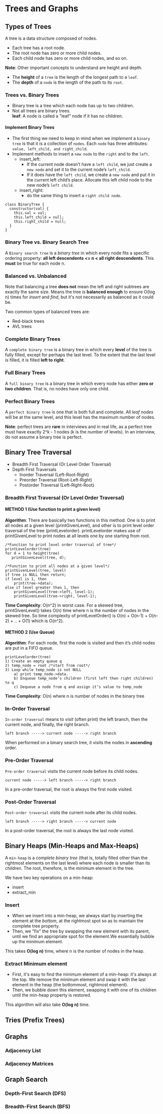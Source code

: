 # Trees and Graphs
## Types of Trees
A tree is a data structure composed of nodes.
* Each tree has a root node.
* The root node has zero or more child nodes.
* Each child node has zero or more child nodes, and so on.

**Note**: Other important concepts to understand are height and depth.
* The **height** of a `tree` is the length of the longest path to a `leaf`.
* The **depth** of a `node` is the length of the path to its `root`.

### Trees vs. Binary Trees
* Binary tree is a tree which each node has up to two children.
* Not all trees are binary trees.  
**leaf**: A node is called a "leaf" node if it has no children.

#### Implement Binary Trees
* The first thing we need to keep in mind when we _implement_ a `binary tree` is that it is a collection of `nodes`. Each `node` has three attributes: `value, left_child, and right_child`.
* Implement methods to insert a `new node` to the `right` and to the `left`. 
  * insert_left:
    * If the current node doesn’t have a `left child`, we just create a `new node` and set it to the current node’s `left_child`.
    * If it does have the `left child`, we create a `new node` and put it in the current left child’s place. Allocate this left child node to the new node’s `left child`.
  * insert_right:
    * do the same thing to insert a `right child node`.

```
class BinaryTree {
  constructor(val) {
    this.val = val;
    this.left_child = null;
    this.right_child = null;
  }
}
```

### Binary Tree vs. Binary Search Tree
A `Binary search tree` is a _binary tree_ in which every node fits a specific ordering property: **all left descendents <= n < all right descendents**. This **must** be true for each node n.

### Balanced vs. Unbalanced
Note that balancing a tree **does not** mean the left and right subtrees are exactly the same size. Means the tree is **balanced enough** to ensure O(log n) times for _insert_ and _find_, but it's not necessarily as balanced as it could be.

Two common types of balanced trees are:
* Red-black trees
* AVL trees

### Complete Binary Trees
A `complete binary tree` is a binary tree in which every **level** of the tree is fully filled, except for perhaps the last level. To the extent that the last level is filled, it is filled **left to right**.

### Full Binary Trees
A `full binary tree` is a binary tree in which every node has either **zero or two children**. That is, no nodes have only one child.

### Perfect Binary Trees
A `perfect binary tree` is one that is both full and complete. All _leaf nodes_ will be at the same level, and this level has the maximum number of nodes.

**Note**: perfect trees are **rare** in interviews and in real life, as a perfect tree must have exactly 2^k - 1 nodes (k is the number of levels). In an interview, do not assume a binary tree is perfect.


## Binary Tree Traversal
* Breadth First Traversal (Or Level Order Traversal)
* Depth First Traversals
  * Inorder Traversal (Left-Root-Right)
  * Preorder Traversal (Root-Left-Right)
  * Postorder Traversal (Left-Right-Root)
  
### Breadth First Traversal (Or Level Order Traversal)

#### METHOD 1 (Use function to print a given level)
**Algorithm**:
There are basically two functions in this method. One is to print all nodes at a given level (printGivenLevel), and other is to print level order traversal of the tree (printLevelorder). printLevelorder makes use of printGivenLevel to print nodes at all levels one by one starting from root.
```
/*Function to print level order traversal of tree*/
printLevelorder(tree)
for d = 1 to height(tree)
   printGivenLevel(tree, d);

/*Function to print all nodes at a given level*/
printGivenLevel(tree, level)
if tree is NULL then return;
if level is 1, then
    print(tree->data);
else if level greater than 1, then
    printGivenLevel(tree->left, level-1);
    printGivenLevel(tree->right, level-1);
```

**Time Complexity**: O(n^2) in worst case. For a skewed tree, printGivenLevel() takes O(n) time where n is the number of nodes in the skewed tree. So time complexity of printLevelOrder() is O(n) + O(n-1) + O(n-2) + .. + O(1) which is O(n^2).

#### METHOD 2 (Use Queue)

**Algorithm**:
For each node, first the node is visited and then it’s child nodes are put in a FIFO queue.
```
printLevelorder(tree)
1) Create an empty queue q
2) temp_node = root /*start from root*/
3) Loop while temp_node is not NULL
    a) print temp_node->data.
    b) Enqueue temp_node’s children (first left then right children) to q
    c) Dequeue a node from q and assign it’s value to temp_node
```

**Time Complexity**: O(n) where n is number of nodes in the binary tree

### In-Order Traversal
`In-order traversal` means to _visit_ (often print) the left branch, then the current node, and finally, the right branch. 
```
left branch -----> current node -----> right branch
```
When performed on a binary search tree, it visits the nodes in **ascending** order.

### Pre-Order Traversal
`Pre-order traversal` visits the current node before its child nodes.
```
current node -----> left branch -----> right branch
```
In a pre-order traversal, the root is always the first node visited.

### Post-Order Traversal
`Post-order traversal` visits the current node after its child nodes.
```
left branch -----> right branch -----> current node
```
In a post-order traversal, the root is always the last node visited.


## Binary Heaps (Min-Heaps and Max-Heaps)
A `min-heap` is a _complete binary tree_ (that is, totally filled other than the rightmost elements on the last level) where each node is smaller than its children. The root, therefore, is the minimum element in the tree.

We have two key operations on a min-heap:
* insert
* extract_min

### Insert
* When we insert into a min-heap, we always start by inserting the element at the _bottom_, at the rightmost spot so as to maintain the complete tree property.
* Then, we "fix" the tree by swapping the new element with its parent, until we find an appropriate spot for the element.We essentially bubble up the minimum element.

This takes **O(log n)** time, where n is the number of nodes in the heap.

### Extract Minimum element
* First, it's easy to find the minimum element of a min-heap: it's always at the top. We remove the minimum element and swap it with the last element in the heap (the bottommost, rightmost element).
* Then, we bubble down this element, swapping it with one of its children until the min-heap property is restored.

This algorithm will also take **O(log n)** time.

## Tries (Prefix Trees)


## Graphs
### Adjacency List

### Adjacency Matrices


## Graph Search

### Depth-First Search (DFS)

### Breadth-First Search (BFS)











